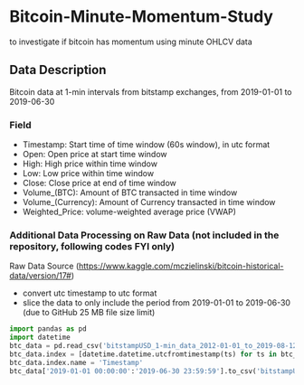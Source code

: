# Bitcoin-Minute-Momentum-Study
to investigate if bitcoin has momentum using minute OHLCV data
## Data Description
Bitcoin data at 1-min intervals from bitstamp exchanges, from 2019-01-01 to 2019-06-30
### Field
* Timestamp: Start time of time window (60s window), in utc format
* Open: Open price at start time window
* High: High price within time window
* Low: Low price within time window
* Close: Close price at end of time window
* Volume_(BTC): Amount of BTC transacted in time window
* Volume_(Currency): Amount of Currency transacted in time window
* Weighted_Price: volume-weighted average price (VWAP)
### Additional Data Processing on Raw Data (not included in the repository, following codes FYI only)
Raw Data Source (https://www.kaggle.com/mczielinski/bitcoin-historical-data/version/17#)
* convert utc timestamp to utc format
* slice the data to only include the period from 2019-01-01 to 2019-06-30 (due to GitHub 25 MB file size limit)
```python
import pandas as pd
import datetime
btc_data = pd.read_csv('bitstampUSD_1-min_data_2012-01-01_to_2019-08-12.csv', index_col='Timestamp')
btc_data.index = [datetime.datetime.utcfromtimestamp(ts) for ts in btc_data.index]
btc_data.index.name = 'Timestamp'
btc_data['2019-01-01 00:00:00':'2019-06-30 23:59:59'].to_csv('bitstampUSD_1-min_data_2019-01-01_to_2019-06-30.csv')
```
